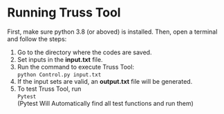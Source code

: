 # Running Truss Tool

First, make sure python 3.8 (or aboved) is installed. Then, open a terminal and follow the steps:
1. Go to the directory where the codes are saved.
2. Set inputs in the **input.txt** file.
3. Run the command to execute Truss Tool: <br/>
```python Control.py input.txt```
4. If the input sets are valid, an **output.txt** file will be generated.
5. To test Truss Tool, run <br/>
```Pytest```<br/>
(Pytest Will Automatically find all test functions and run them)


